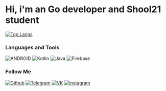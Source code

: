 # Hi, i'm an Go developer and Shool21 student

[![Top Langs](https://github-readme-stats.vercel.app/api/top-langs/?username=ibaevzz&layout=compact&text_color=ffffff&card_width=1000&theme=dark&bg_color=000000&hide_border=true)](https://github.com/Abdulkadyr1)

### Languages and Tools
![ANDROID](https://img.shields.io/badge/-Android-000000?style=for-the-badge&logo=Android)
![Kotlin](https://img.shields.io/badge/-Kotlin-000000?style=for-the-badge&logo=Kotlin)
![Java](https://img.shields.io/badge/-Java-000000?style=for-the-badge&logo=Java)
![Firebase](https://img.shields.io/badge/-Firebase-000000?style=for-the-badge&logo=Firebase)

### Follow Me
[![Github](https://img.shields.io/badge/-GitHub-000000?style=for-the-badge&logo=GitHub)](https://github.com/ibaevzz)
[![Telegram](https://img.shields.io/badge/-Telegram-000000?style=for-the-badge&logo=Telegram)](https://t.me/ibaevzz)
[![VK](https://img.shields.io/badge/-VK-000000?style=for-the-badge&logo=VK)](https://vk.com/ibaevzz)
[![instagram](https://img.shields.io/badge/-instagram-000000?style=for-the-badge&logo=instagram)](https://www.instagram.com/ibaevzz)
